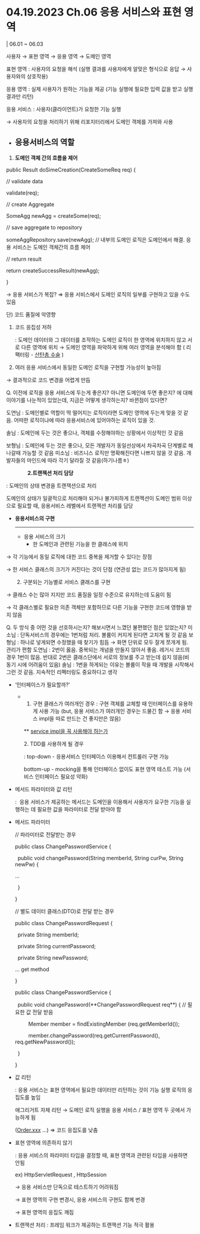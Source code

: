 ﻿# **04.19.2023 Ch.06 응용 서비스와 표현 영역**
| 06.01 ~ 06.03 

사용자 → 표현 영역 → 응용 영역 → 도메인 영역

표현 영역 : 사용자의 요청을 해석 (실행 결과를 사용자에게 알맞은 형식으로 응답 → 사용자와의 상호작용)

응용 영역 : 실제 사용자가 원하는 기능을 제공 (기능 실행에 필요한 입력 값을 받고 실행 결과만 리턴)

응용 서비스 : 사용자(클라이언트)가 요청한 기능 실행

→ 사용자의 요청을 처리하기 위해 리포지터리에서 도메인 객체를 가져와 사용
- ## **응용서비스의 역할**
1. **도메인 객체 간의 흐름을 제어**

public Result doSimeCreation(CreateSomeReq req) {

// validate data

validate(req);

// create Aggregate

SomeAgg newAgg = createSome(req);

// save aggregate to repository

someAggRepository.save(newAgg); // 내부의 도메인 로직은 도메인에서 해결. 응용 서비스는 도메인 객체간의 흐름 제어

// return result

return createSuccessResult(newAgg);

}

→ 응용 서비스가 복잡? ⇒ 응용 서비스에서 도메인 로직의 일부를 구현하고 있을 수도 있음

단) 코드 품질에 악영향

1. 코드 응집성 저하

   : 도메인 데이터와 그 데이터를 조작하는 도메인 로직이 한 영역에 위치하지 않고 서로 다른 영역에 위치 → 도메인 영역을 파악하게 위해 여러 영역을 분석해야 함 ( 리팩터링 - [산탄총 수술](https://en.wikipedia.org/wiki/Shotgun_surgery) )

1. 여러 응용 서비스에서 동일한 도메인 로직을 구현할 가능성이 높아짐

→ 결과적으로 코드 변경을 어렵게 만듬

Q. 이전에 로직을 응용 서비스에 두는게 좋은지? 아니면 도메인에 두면 좋은지? 에 대해 이야기를 나눈적이 있었는데, 지금은 어떻게 생각하는지? 바뀐점이 있다면?

도연님 : 도메인별로 역할이 딱 떨어지는 로직이라면 도메인 영역에 두는게 맞을 것 같음. 어떠한 로직이냐에 따라 응용서비스에 있어야하는 로직이 있을 것.

솔님 : 도메인에 두는 것은 좋으나, 객체를 수정해야하는 상황에서 이상적인 것 같음

보형님 : 도메인에 두는 것은 좋으나, 모든 개발자가 동일선상에서 차곡차곡 단계별로 해나갈때 가능할 것 같음
미소님 : 비즈니스 로직만 명확해진다면 나쁘지 않을 것 같음. 개발자들의 마인드에 따라 각기 달라질 것 같음(하기나름ㅎ)




`        `**2.트랜젝션 처리 담당**

: 도메인의 상태 변경을 트랜잭션으로 처리

도메인의 상태가 일괄적으로 처리해야 되거나 불가피하게 트랜젝션이 도메인 범위 이상으로 필요할 때, 응용서비스 레벨에서 트랜젝션 처리를 담당
- **응용서비스의 구현**

  -------------
  - 응용 서비스의 크기
    - 한 도메인과 관련된 기능을 한 클래스에 위치

→ 각 기능에서 동일 로직에 대한 코드 중복을 제거할 수 있다는 장점

→ 한 서비스 클래스의 크기가 커진다는 것이 단점 (연관성 없는 코드가 많아지게 됨)

`    `2. 구분되는 기능별로 서비스 클래스를 구현

→ 클래스 수는 많아 지지만 코드 품질을 일정 수준으로 유지하는데 도움이 됨

→ 각 클래스별로 필요한 의존 객체만 포함하므로 다른 기능을 구현한 코드에 영향을 받지 않음

Q. 두 방식 중 어떤 것을 선호하시는지? 해보시면서 느꼈던 불편했던 점은 있었는지?
미소님 : 단독서비스의 경우에는 1번처럼 처리. 볼륨이 커지게 된다면 고치게 될 것 같음
보형님 : 하나로 넣게되면 수정했을 때 찾기가 힘듬 → 화면 단위로 모두 잘게 쪼개게 됨. 관리가 편함
도연님 : 2번이 옳음. 중복되는 개념을 만들지 않아서 좋음. 레거시 코드의 경우 1번이 많음. 반대로 2번은 클래스단에서 서로의 정보를 주고 받는데 쉽지 않음(비동기 시에 어려움이 있음)
솔님 : 1번을 하게되는 이유는 볼륨이 작을 때 개발을 시작해서 그런 것 같음. 지속적인 리펙터링도 중요하다고 생각 




- ‘인터페이스가 필요할까?’
  - 1. 구현 클래스가 여러개인 경우
    : 구현 객체를 교체할 때 인터페이스를 유용하게 사용 가능
    (but, 응용 서비스가 여러개인 경우는 드물긴 함 → 응용 서비스 impl을 따로 만드는 건 좋지만은 않음)

    \*\* [service impl을 꼭 사용해야 하는가](https://jeonyoungho.github.io/posts/spring%EC%97%90%EC%84%9C-Service-ServiceImpl%EB%A5%BC-%EC%82%AC%EC%9A%A9%ED%95%B4%EC%95%BC%ED%95%98%EB%82%98/)


    2. TDD를 사용하게 될 경우

    : top-down - 응용서비스 인터페이스 이용해서 컨트롤러 구현 가능

    bottom-up - mocking을 통해 인터페이스 없이도 표현 영역 테스트 가능 (서비스 인터페이스 필요성 약화)

- 메서드 파라미터와 값 리턴

  :  응용 서비스가 제공하는 메서드는 도메인을 이용해서 사용자가 요구한 기능을 실행하는 데 필요한 값을 파라미터로 전달 받아야 함

- 메서드 파라미터

  // 파라미터로 전달받는 경우

  public class ChangePasswordService {

  `	`public void changePassword(String memberId, String curPw, String newPw) {

  	...

  `	`}

  }

  // 별도 데이터 클래스(DTO)로 전달 받는 경우

  public class ChangePasswordRequest {

  `	`private String memberId;

  `	`private String currentPassword;

  `	`private String newPassword;

  ... get method

  }

  public class ChangePasswordService {

  `	`public void changePassword(\*\*ChangePasswordRequest req\*\*) { // 필요한 값 전달 받음

  `		`Member member = findExistingMember (req.getMemberId());

  `		`member.changePassword(req.getCurrentPassword(), req.getNewPassword());

  `	`}

  }

- 값 리턴

  : 응용 서비스는 표현 영역에서 필요한 데이터만 리턴하는 것이 기능 실행 로직의 응집도를 높임

  애그리거트 자체 리턴 → 도메인 로직 실행을 응용 서비스 / 표현 영역 두 곳에서 가능하게 됨

  ([Order.xxx](http://Order.xxx) …) ⇒ 코드 응집도를 낮춤

- 표현 영역에 의존하지 않기

  : 응용 서비스의 파라미터 타입을 결정할 때, 표현 영역과 관련된 타입을 사용하면 안됨

  ex) HttpServletRequest , HttpSession

  → 응용 서비스만 단독으로 테스트하기 어려워짐

  → 표현 영역의 구현 변경시, 응용 서비스의 구현도 함께 번경

  → 표현 영역의 응집도 깨짐

- 트랜잭션 처리
  : 프레임 워크가 제공하는 트랜잭션 기능 적극 활용
